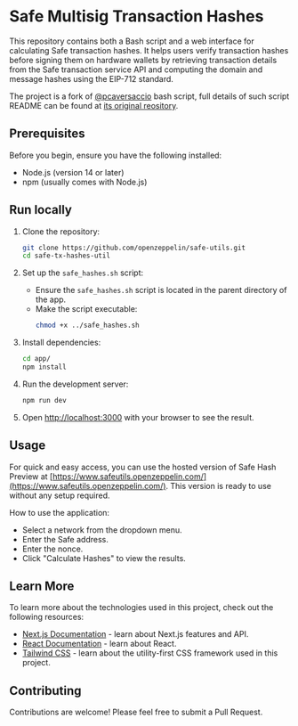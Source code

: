 # Safe Multisig Transaction Hashes

This repository contains both a Bash script and a web interface for calculating Safe transaction hashes. It helps users verify transaction hashes before signing them on hardware wallets by retrieving transaction details from the Safe transaction service API and computing the domain and message hashes using the EIP-712 standard.

The project is a fork of [@pcaversaccio](https://x.com/pcaversaccio) bash script, full details of such script README can be found at [its original reository](https://github.com/pcaversaccio/safe-tx-hashes-util/blob/main/README.md).

## Prerequisites

Before you begin, ensure you have the following installed:
- Node.js (version 14 or later)
- npm (usually comes with Node.js)

## Run locally

1. Clone the repository:
   ```bash
   git clone https://github.com/openzeppelin/safe-utils.git
   cd safe-tx-hashes-util
   ```

2. Set up the `safe_hashes.sh` script:
   - Ensure the `safe_hashes.sh` script is located in the parent directory of the app.
   - Make the script executable:
     ```bash
     chmod +x ../safe_hashes.sh
     ```

3. Install dependencies:
   ```bash
   cd app/
   npm install
   ```

4. Run the development server:
   ```bash
   npm run dev
   ```

5. Open [http://localhost:3000](http://localhost:3000) with your browser to see the result.

## Usage

For quick and easy access, you can use the hosted version of Safe Hash Preview at [https://www.safeutils.openzeppelin.com/](https://www.safeutils.openzeppelin.com/). This version is ready to use without any setup required.


How to use the application:
  - Select a network from the dropdown menu.
  - Enter the Safe address.
  - Enter the nonce.
  - Click "Calculate Hashes" to view the results.

## Learn More

To learn more about the technologies used in this project, check out the following resources:

- [Next.js Documentation](https://nextjs.org/docs) - learn about Next.js features and API.
- [React Documentation](https://reactjs.org/) - learn about React.
- [Tailwind CSS](https://tailwindcss.com/) - learn about the utility-first CSS framework used in this project.


## Contributing

Contributions are welcome! Please feel free to submit a Pull Request.